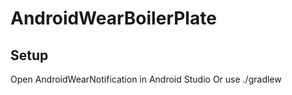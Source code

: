 AndroidWearBoilerPlate
======================


## Setup

Open  AndroidWearNotification in Android Studio
Or use ./gradlew
